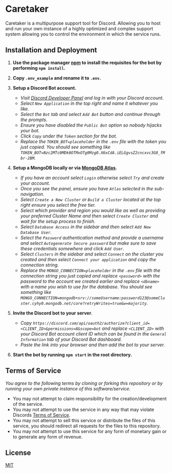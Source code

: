 # Caretaker

Caretaker is a multipurpose support tool for Discord. Allowing you to host and run your own instance of a highly optimized and complex support system allowing you to control the environment in which the service runs.

## Installation and Deployment

1. **Use the package manager [npm](https://www.npmjs.com/get-npm) to install the requisites for the bot by performing `npm install`.**

2. **Copy `.env_example` and rename it to `.env`.**

3. **Setup a Discord Bot account.**
   - *Visit [Discord Developer Panel](http://discord.com/developers) and log in with your Discord account.*
   - *Select `New Application` in the top right and name it whatever you like.*
   - *Select the `Bot` tab and select `Add Bot` button and continue through the prompts.*
   - *Ensure you have disabled the `Public Bot` option so nobody hijacks your bot.*
   - *Click `Copy` under the `Token` section for the bot.*
   - *Replace the `TOKEN_BOT=placeholder` in the `.env` file with the token you just copied. You should see something like `TOKEN_BOT=Nzc2MTc0MDk0OTMxOTg0Mzg0.X6xCdA.iELGgvsZ2cncxvc3G8_fMbr-2BM`.*

4. **Setup a MongoDB locally or via [MongoDB Atlas](https://www.mongodb.com).**
   - *If you have an account select `Login` otherwise select `Try` and create your account.*
   - *Once you see the panel, ensure you have `Atlas` selected in the sub-navigation.*
   - *Select `Create a New Cluster` or `Build a Cluster` located at the top right ensure you select the free tier.*
   - *Select which provider and region you would like as well as providing your preferred Cluster Name and then select `Create Cluster` and wait for the setup process to finish.*
   - *Select `Database Access` in the sidebar and then select `Add New Database User`.*
   - *Select the `Password` authentication method and provide a username and select `Autogenerate Secure password` but make sure to save these credentials somewhere and click `Add User`.*
   - *Select `Clusters` in the sidebar and select `Connect` on the cluster you created and then select `Connect your application` and copy the connection string.*
   - *Replace the `MONGO_CONNECTION=placeholder` in the `.env` file with the connection string you just copied and replace `<password>` with the password to the account we created earlier and replace `<dbname>` with a name you wish to use for the database. You should see something like `MONGO_CONNECTION=mongodb+srv://someUsername:password123@someCluster.cyhy0.mongodb.net/core?retryWrites=true&w=majority`.*

5. **Invite the Discord bot to your server**.
   - *Copy `https://discord.com/api/oauth2/authorize?client_id=<CLIENT_ID>&permissions=8&scope=bot` and replace `<CLIENT_ID>` with your Discord Bot account client ID which can be found in the `General Information` tab of your Discord Bot dashboard.*
   - *Paste the link into your browser and then add the bot to your server.*

6. **Start the bot by running `npm start` in the root directory.**

## Terms of Service

*You agree to the following terms by cloning or forking this repository or by running your own private instance of this software/service.*

- You may not attempt to claim responsibility for the creation/development of the service.
- You may not attempt to use the service in any way that may violate Discords [Terms of Service](https://discord.com/terms).
- You may not attempt to sell this service or distribute the files of this service, you should redirect all requests for the files to this repository.
- You may not attempt to use this service for any form of monetary gain or to generate any form of revenue.

## License

[MIT](https://choosealicense.com/licenses/mit/)